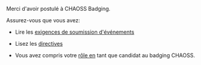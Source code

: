 Merci d'avoir postulé à CHAOSS Badging.

Assurez-vous que vous avez:

- Lire les [exigences de soumission d'événements](https://github.com/badging/event-diversity-and-inclusion/blob/master/submission/requirements.md)

- Lisez les [directives](https://github.com/badging/event-diversity-and-inclusion/blob/master/submission/guidelines.md)

- Vous avez compris votre [rôle en](https://github.com/badging/diversity-and-inclusion/blob/master/roles/applicant.md) tant que candidat au badging CHAOSS.
